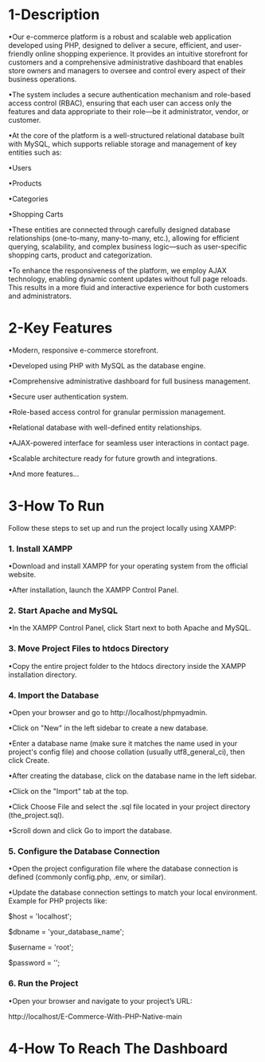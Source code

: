 <h1>1-Description</h1>

•Our e-commerce platform is a robust and scalable web application developed using PHP, designed to deliver a secure, efficient, and user-friendly online shopping experience. It provides an intuitive storefront for customers and a comprehensive administrative dashboard that enables store owners and managers to oversee and control every aspect of their business operations.

•The system includes a secure authentication mechanism and role-based access control (RBAC), ensuring that each user can access only the features and data appropriate to their role—be it administrator, vendor, or customer.

•At the core of the platform is a well-structured relational database built with MySQL, which supports reliable storage and management of key entities such as:

•Users

•Products

•Categories

•Shopping Carts

•These entities are connected through carefully designed database relationships (one-to-many, many-to-many, etc.), allowing for efficient querying, scalability, and complex business logic—such as user-specific shopping carts, product and categorization.

•To enhance the responsiveness of the platform, we employ AJAX technology, enabling dynamic content updates without full page reloads. This results in a more fluid and interactive experience for both customers and administrators.

<h1>2-Key Features</h1>

•Modern, responsive e-commerce storefront.

•Developed using PHP with MySQL as the database engine.

•Comprehensive administrative dashboard for full business management.

•Secure user authentication system.

•Role-based access control for granular permission management.

•Relational database with well-defined entity relationships.

•AJAX-powered interface for seamless user interactions in contact page.

•Scalable architecture ready for future growth and integrations.

•And more features...

<h1>3-How To Run</h1>

Follow these steps to set up and run the project locally using XAMPP:

<h3>1. Install XAMPP</h3>
•Download and install XAMPP for your operating system from the official website.

•After installation, launch the XAMPP Control Panel.

<h3>2. Start Apache and MySQL</h3>
•In the XAMPP Control Panel, click Start next to both Apache and MySQL.

<h3>3. Move Project Files to htdocs Directory</h3>
•Copy the entire project folder to the htdocs directory inside the XAMPP installation directory.

<h3>4. Import the Database</h3>
•Open your browser and go to http://localhost/phpmyadmin.

•Click on "New" in the left sidebar to create a new database.

•Enter a database name (make sure it matches the name used in your project's config file) and choose collation (usually utf8_general_ci), then click Create.

•After creating the database, click on the database name in the left sidebar.

•Click on the "Import" tab at the top.

•Click Choose File and select the .sql file located in your project directory (the_project.sql).

•Scroll down and click Go to import the database.

<h3>5. Configure the Database Connection</h3>
•Open the project configuration file where the database connection is defined (commonly config.php, .env, or similar).

•Update the database connection settings to match your local environment. Example for PHP projects like:

$host = 'localhost';

$dbname = 'your_database_name';

$username = 'root';

$password = '';

<h3>6. Run the Project</h3>
•Open your browser and navigate to your project’s URL:


http://localhost/E-Commerce-With-PHP-Native-main

<h1>4-How To Reach The Dashboard</h1>





